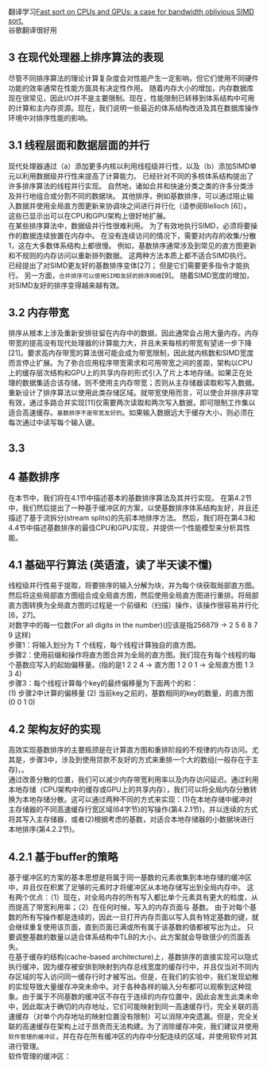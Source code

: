 翻译学习[Fast sort on CPUs and GPUs: a case for bandwidth oblivious SIMD sort.](https://www.researchgate.net/publication/221213255_Fast_sort_on_CPUs_and_GPUs_a_case_for_bandwidth_oblivious_SIMD_sort)  
谷歌翻译很好用
## 3 在现代处理器上排序算法的表现

尽管不同排序算法的理论计算复杂度会对性能产生一定影响，但它们使用不同硬件功能的效率通常在性能方面具有决定性作用。 随着内存大小的增加，内存数据库现在很常见，因此I/O并不是主要限制。现在，性能限制已转移到体系结构中可用的计算和主内存资源。现在，我们说明一些最近的体系结构改进及其在数据库操作环境中对排序性能的影响。
## 3.1 线程层面和数据层面的并行
现代处理器通过（a）添加更多内核以利用线程级并行性，以及（b）添加SIMD单元以利用数据级并行性来提高了计算能力。 已经针对不同的多核体系结构提出了许多排序算法的线程并行实现。 自然地，诸如合并和快速分类之类的许多分类涉及并行地组合或分割不同的数据块。 其他排序，例如基数排序，可以通过阻止输入数据并使用全局直方图更新来协调块之间进行并行化（请参阅Blelloch [6]）。 这些已显示出可以在CPU和GPU架构上很好地扩展。  
在某些排序算法中，数据级并行性很难利用。 为了有效地执行SIMD，必须将要操作的数据连续放置在内存中。 在没有连续访问的情况下，需要对内存的收集/分散1，这在大多数体系结构上都很慢。 例如，基数排序通常涉及到常见的直方图更新和不规则的内存访问以重新排列数据。 这两种方法本质上都不适合SIMD执行。 已经提出了对SIMD更友好的基数排序变体[27]； 但是它们需要更多指令才能执行。 另一方面，`合并排序可以使用SIMD友好的排序网络`[9]。 随着SIMD宽度的增加，对SIMD友好的排序变得越来越有效。  
## 3.2 内存带宽
排序从根本上涉及重新安排驻留在内存中的数据，因此通常会占用大量内存。内存带宽的提高没有现代处理器的计算能力大，并且未来每核的带宽有望进一步下降[21]。要求高内存带宽的算法很可能会成为带宽限制，因此就内核数和SIMD宽度而言停止扩展。为了弥合应用程序带宽需求和可用带宽之间的差距，架构以CPU上的缓存层次结构和GPU上的共享内存的形式引入了片上本地存储。如果正在处理的数据集适合该存储，则不使用主内存带宽；否则从主存储器读取和写入数据。重新设计了排序算法以使用此类存储区域。就带宽使用而言，可以使合并排序非常有效，通过多路合并实现[11]仅需要两次读取和两次写入数据，即可限制工作集以适合高速缓存。`基数排序不是带宽友好的`。如果输入数据远大于缓存大小，则必须在每次通过中读写每个输入键。  
## 3.3 
## 4 基数排序
在本节中，我们将在4.1节中描述基本的基数排序算法及其并行实现。 在第4.2节中，我们然后提出了一种基于缓冲区的方案，以使基数排序体系结构友好，并且还描述了基于流拆分(stream splits)的先前本地排序方法。 然后，我们将在第4.3和4.4节中描述基数排序的最佳CPU和GPU实现，并提供一个性能模型来分析其性能。  
## 4.1 基础平行算法 (英语渣，读了半天读不懂)
线程级并行性易于提取，将要排序的输入分解为块，并为每个块获取局部直方图。然后将这些局部直方图组合成全局直方图，然后使用全局直方图进行重排。将局部直方图转换为全局直方图的过程是一个前缀和（扫描）操作，该操作很容易并行化[6，27]。  
对数字中的每一位数(For all digits in the number)(应该是指256879 -> 2 5 6 8 7 9 这样)  
步骤1：将输入划分为 T 个线程，每个线程计算独自的直方图。  
步骤2：使用前缀和操作将直方图合并为全局的直方图。我们现在有每个线程的每个基数应写入的起始偏移量。(指的是1 2 2 4 -> 直方图 1 2 0 1 -> 全局直方图 1 3 3 4)  
步骤3：每个线程计算每个key的最终偏移量为下面两个的和：  
(1) 步骤2中计算的偏移量
(2) 当前key之前的，基数相同的key的数量，的直方图(0 0 1 0)  
## 4.2 架构友好的实现
高效实现基数排序的主要瓶颈是在计算直方图和重排阶段的不规律的内存访问。尤其是，步骤3中，涉及到使用贷款不友好的方式来重排一个大的数组(一般存在于主存)，。  
通过改善分散的位置，我们可以减少内存带宽利用率以及内存访问延迟。通过利用本地存储（CPU架构中的缓存或GPU上的共享内存），我们可以将全局内存分散转换为本地存储分散。这可以通过两种不同的方式来实现：(1)在本地存储中缓冲对主存储器的不同高速缓存行宽区域(64字节)的写操作(第4.2.1节)，并以连续的方式将其写入主存储器，或者(2)根据考虑的基数，对适合本地存储器的小数据块进行本地排序(第4.2.2节)。  
## 4.2.1 基于buffer的策略
基于缓冲区的方案的基本思想是将属于同一基数的元素收集到本地存储的缓冲区中，并且仅在积累了足够的元素时才将缓冲区从本地存储写出到全局内存中。 这有两个优点：（1）现在，对全局内存的所有写入都比单个元素具有更大的粒度，从而提高了带宽利用率；（2）在任何时候，写入的内存页面与 基数。 由于对每个基数的所有写操作都是连续的，因此一旦打开内存页面以写入具有特定基数的键，就会继续重复使用该页面，直到页面已满或所有属于该基数的值都被写出为止。 只要调整基数的数量以适合体系结构中TLB的大小，此方案就会导致很少的页面丢失。  
在基于缓存的结构(cache-based architecture)上，基数排序的直接实现可以隐式执行缓冲，因为缓存被安排到映射到内存总线宽度的缓存行中，并且仅当对不同内存区域的写入访问同一缓存行时才被写出。但是，在我们的实验中，我们发现幼稚的实现导致大量缓存冲突未命中。对于各种各样的输入分布都可以观察到这种现象。由于属于不同基数的缓冲区不存在于连续的内存位置中，因此会发生此类未命中，因此取决于确切的内存地址，它们可能映射到同一高速缓存行。完全关联的高速缓存（对单个内存地址的映射位置没有限制）可以消除冲突遗漏。但是，完全关联的高速缓存在架构上过于昂贵而无法构建。为了消除缓存冲突，我们建议并使用`软件管理的缓冲区`，并在存在所有缓冲区的内存中分配连续的区域，并使用软件对其进行管理。  
软件管理的缓冲区：